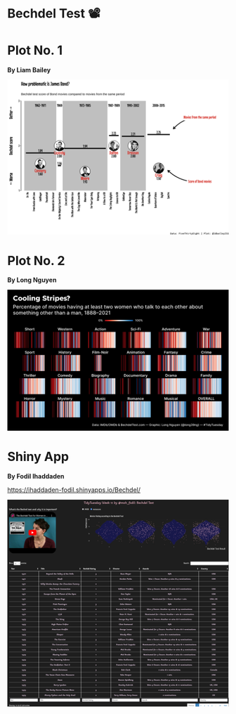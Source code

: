 Bechdel Test 📽️
================

# Plot No. 1 

**By Liam Bailey**

![](README_files/figure-gfm/Bechdel_liam.png)

# Plot No. 2

**By Long Nguyen**

![](README_files/figure-gfm/Bechdel_long.png)

# Shiny App

**By Fodil Ihaddaden**

https://ihaddaden-fodil.shinyapps.io/Bechdel/

![](README_files/figure-gfm/Bechdel_fodil_shiny.png)
